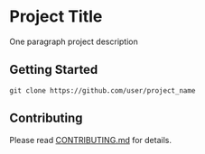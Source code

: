 # Project Title

One paragraph project description

## Getting Started

```
git clone https://github.com/user/project_name
```

## Contributing

Please read [CONTRIBUTING.md]() for details.
